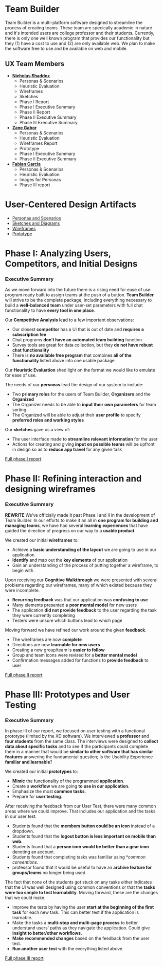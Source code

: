 # Team Builder

Team Builder is a multi-platform software designed to streamline the process of creating teams. These team are specically academic in nature and it's intended users are college professor and their students. Currently, there is only one well known program that provides our functionality but they (1) have a cost to use and (2) are only available web. We plan to make the software free to use and be available on web and mobile.

## UX Team Members

* **[Nicholas Shaddox](https://usabilityengineering.github.io/ux-portfolio-TheRealKrawll/)**
  * Personas & Scenarios
  * Heuristic Evaluation
  * Wireframes
  * Sketches
  * Phase I Report
  * Phase I Executive Summary
  * Phase II Report
  * Phase II Executive Summary
  * Phase III Executive Summary
* **[Zane Gabor](https://usabilityengineering.github.io/ux-portfolio-Zarg410/)**
  * Personas & Scenarios
  * Heuristic Evaluation
  * Wireframes Report
  * Prototype
  * Phase I Executive Summary
  * Phase II Executive Summary
* **[Fabian Garcia](https://usabilityengineering.github.io/ux-portfolio-fabiang8/)**
  * Personas & Scenarios
  * Heuristic Evaluation
  * Images for Personas
  * Phase III report

# User-Centered Design Artifacts
 
* [Personas and Scenarios](personas/)
* [Sketches and Diagrams](sketches/)
* [Wireframes](wireframes/)
* [Prototype](prototype/)

# Phase I: Analyzing Users, Competitors, and Initial Designs

### Executive Summary

As we move forward into the future there is a rising need for ease of use program ready built to assign teams at the push of a button. **Team Builder** will strive to be the complete package, including everything necessary to build a **well-balanced team** under user-set parameters with full chat functionality to have **every tool in one place**.

Our **Competitive Analysis** lead to a few important observations:
* Our closest **competitor** has a UI that is out of date and **requires a subscription fee**
* Chat programs **don’t have an automated team building** function
* Survey tools are great for data collection, but they **do not have robust chat functionality**
* There is **no available free program** that combines **all of the functionality** listed above into one usable package

Our **Heuristic Evaluation** shed light on the format we would like to emulate for ease of use.

The needs of our **personas** lead the design of our system to include:
* Two **primary roles** for the users of Team Builder, **Organizers** and the **Organized**
* The Organizer needs to be able to **input their own parameters** for team sorting
* The Organized will be able to adjust their **user profile** to specify **preferred roles and working styles**

Our **sketches** gave us a view of:
* The user interface made to **streamline relevant information** for the user
* Actions for creating and giving **input on possible teams** will be upfront in design so as to **reduce app travel** for any given task

[Full phase I report](phaseI/)

# Phase II: Refining interaction and designing wireframes

### Executive Summary

**REWRITE**
We’ve officially made it past Phase I and II in the development of Team Builder. In our efforts to make it an all in **one program for building and managing teams**, we have had several **learning experiences** that have guided the direction of progress on our way to a **usable product**.

We created our initial **wireframes** to:
* Achieve a **basic understanding of the layout** we are going to use in our application.
* **Identify** and map out the **key elements** of our application
* Gain an understanding of the process of putting together a wireframe, to begin with.

Upon receiving our **Cognitive Walkthrough** we were presented with several problems regarding our wireframes, many of which existed because they were incomplete.
* **Recurring feedback** was that our application was **confusing to use** 
* Many elements presented a **poor mental model** for new users
* The application **did not provide feedback** to the user regarding the task they were currently completing
* Testers were unsure which buttons lead to which page

Moving forward we have refined our work around the given **feedback**.
* The wireframes are now **complete**
* Directions are now **learnable for new users**
* Creating a new group/team is **easier to follow**
* Group and team icons were revised for a **better mental model**
* Confirmation messages added for functions to **provide feedback** to user


[Full phase II report](phaseII/)

# Phase III: Prototypes and User Testing

### Executive Summary

In phase III of our report, we focused on user testing with a functional prototype (limited by the XD software). We interviewed a **professor** and **four students** from the same class. The interviews were designed to **collect data about specific tasks** and to see if the participants could complete them in a manner that would be **similar to other software that has similar features** answering the fundamental question; Is the Usability Experience **familiar and learnable**?

We created our initial **prototypes** to:
* **Mimic** the functionality of the programmed **application**.
* Create a **workflow** we are going **to use in our application**.
* Emphasize the most **common tasks**.
* Prepare for **user testing**.

After receiving the feedback from our User Test, there were many common areas where we could improve. That includes our application and the tasks in our user test.
* Students found that the **members button could be an icon** instead of a dropdown.
* Students found that the **logout button is less important on mobile than web**.
* Students found that a **person icon would be better than a gear icon** denoting an account.
* Students found that completing tasks was familiar using **common conventions*.
* professor found that it would be useful to have an **archive feature for groups/teams** no longer being used.

The fact that none of the students got stuck on any tasks either indicates that the UI was well designed using common conventions or that the **tasks were too simple to test learnability**. Moving forward, these are the changes that we could make.
* Improve the tests by having the user **start at the beginning of the first task** for each new task. This can better test if the application is learnable.
* Make the tasks a **multi-step and multi-page process** to better understand users' paths as they navigate the application. Could give **insight to better/other workflows**.
* **Make recommended changes** based on the feedback from the user test.
* **Run another user test** with the everything listed above.


[Full phase III report](phaseIII/)
